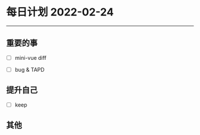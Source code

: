 #  每日计划 2022-02-24
---
## 重要的事
- [ ]  mini-vue diff
- [ ]  bug & TAPD




## 提升自己
- [ ]  keep
  



## 其他








